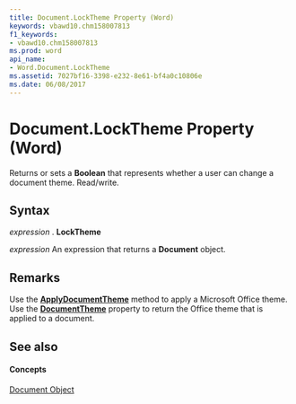 ```yaml
---
title: Document.LockTheme Property (Word)
keywords: vbawd10.chm158007813
f1_keywords:
- vbawd10.chm158007813
ms.prod: word
api_name:
- Word.Document.LockTheme
ms.assetid: 7027bf16-3398-e232-8e61-bf4a0c10806e
ms.date: 06/08/2017
---
```



# Document.LockTheme Property (Word)

Returns or sets a **Boolean** that represents whether a user can change a document theme. Read/write.


## Syntax

 _expression_ . **LockTheme**

 _expression_ An expression that returns a **Document** object.


## Remarks

Use the **[ApplyDocumentTheme](document-applydocumenttheme-method.md)** method to apply a Microsoft Office theme. Use the **[DocumentTheme](document-documenttheme-property-word.md)** property to return the Office theme that is applied to a document.


## See also


#### Concepts


[Document Object](document-object-word.md)

